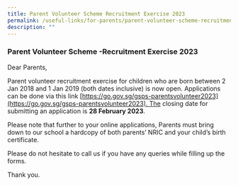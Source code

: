```yaml
---
title: Parent Volunteer Scheme Recruitment Exercise 2023
permalink: /useful-links/for-parents/parent-volunteer-scheme-recruitment-exercise/
description: ""
---
```


### **Parent Volunteer Scheme -Recruitment Exercise 2023**
Dear Parents,

Parent volunteer recruitment exercise for children who are born between 2 Jan 2018 and 1 Jan 2019 (both dates inclusive) is now open. Applications can be done via this link [https://go.gov.sg/gsps-parentsvolunteer2023](https://go.gov.sg/gsps-parentsvolunteer2023). The closing date for submitting an application is **28 February 2023**.

Please note that further to your online applications, Parents must bring down to our school a hardcopy of both parents’ NRIC and your child’s birth certificate.

Please do not hesitate to call us if you have any queries while filling up the forms.

Thank you.